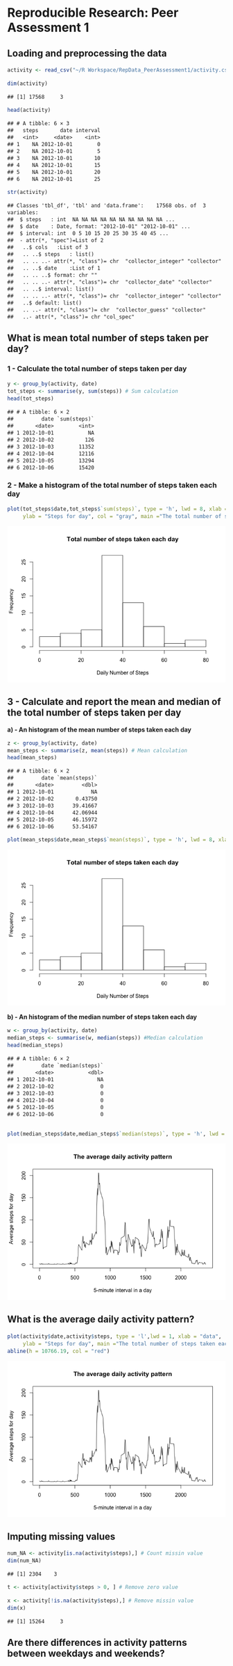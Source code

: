 # Reproducible Research: Peer Assessment 1
## 


## Loading and preprocessing the data


```r
activity <- read_csv("~/R Workspace/RepData_PeerAssessment1/activity.csv")
```

```r
dim(activity) 
```

```
## [1] 17568     3
```

```r
head(activity)
```

```
## # A tibble: 6 × 3
##   steps       date interval
##   <int>     <date>    <int>
## 1    NA 2012-10-01        0
## 2    NA 2012-10-01        5
## 3    NA 2012-10-01       10
## 4    NA 2012-10-01       15
## 5    NA 2012-10-01       20
## 6    NA 2012-10-01       25
```

```r
str(activity)
```

```
## Classes 'tbl_df', 'tbl' and 'data.frame':	17568 obs. of  3 variables:
##  $ steps   : int  NA NA NA NA NA NA NA NA NA NA ...
##  $ date    : Date, format: "2012-10-01" "2012-10-01" ...
##  $ interval: int  0 5 10 15 20 25 30 35 40 45 ...
##  - attr(*, "spec")=List of 2
##   ..$ cols   :List of 3
##   .. ..$ steps   : list()
##   .. .. ..- attr(*, "class")= chr  "collector_integer" "collector"
##   .. ..$ date    :List of 1
##   .. .. ..$ format: chr ""
##   .. .. ..- attr(*, "class")= chr  "collector_date" "collector"
##   .. ..$ interval: list()
##   .. .. ..- attr(*, "class")= chr  "collector_integer" "collector"
##   ..$ default: list()
##   .. ..- attr(*, "class")= chr  "collector_guess" "collector"
##   ..- attr(*, "class")= chr "col_spec"
```

## What is mean total number of steps taken per day? ##

### 1 - Calculate the total number of steps taken per day

```r
y <- group_by(activity, date)
tot_steps <- summarise(y, sum(steps)) # Sum calculation
head(tot_steps)
```

```
## # A tibble: 6 × 2
##         date `sum(steps)`
##       <date>        <int>
## 1 2012-10-01           NA
## 2 2012-10-02          126
## 3 2012-10-03        11352
## 4 2012-10-04        12116
## 5 2012-10-05        13294
## 6 2012-10-06        15420
```
### 2 - Make a histogram of the total number of steps taken each day


```r
plot(tot_steps$date,tot_steps$`sum(steps)`, type = 'h', lwd = 8, xlab = "data", 
     ylab = "Steps for day", col = "gray", main ="The total number of steps taken each day")
```

![](PA1_template_files/figure-html/unnamed-chunk-4-1.png)<!-- -->

## 3 - Calculate and report the mean and median of the total number of steps taken per day

**a) - An histogram of the mean number of steps taken each day**


```r
z <- group_by(activity, date)
mean_steps <- summarise(z, mean(steps)) # Mean calculation
head(mean_steps)
```

```
## # A tibble: 6 × 2
##         date `mean(steps)`
##       <date>         <dbl>
## 1 2012-10-01            NA
## 2 2012-10-02       0.43750
## 3 2012-10-03      39.41667
## 4 2012-10-04      42.06944
## 5 2012-10-05      46.15972
## 6 2012-10-06      53.54167
```


```r
plot(mean_steps$date,mean_steps$`mean(steps)`, type = 'h', lwd = 8, xlab = "data", ylab = "Mean steps for day", col = "blue", main ="Steps taken (in mean) each day")
```

![](PA1_template_files/figure-html/unnamed-chunk-6-1.png)<!-- -->

**b) - An histogram of the median number of steps taken each day**


```r
w <- group_by(activity, date)
median_steps <- summarise(w, median(steps)) #Median calculation
head(median_steps)
```

```
## # A tibble: 6 × 2
##         date `median(steps)`
##       <date>           <dbl>
## 1 2012-10-01              NA
## 2 2012-10-02               0
## 3 2012-10-03               0
## 4 2012-10-04               0
## 5 2012-10-05               0
## 6 2012-10-06               0
```
##

```r
plot(median_steps$date,median_steps$`median(steps)`, type = 'h', lwd = 8, xlab = "data", ylab = "Median steps for day", col = "orange", main ="Steps taken (in median) each day")
```

![](PA1_template_files/figure-html/unnamed-chunk-8-1.png)<!-- -->

## What is the average daily activity pattern? 


```r
plot(activity$date,activity$steps, type = 'l',lwd = 1, xlab = "data", 
     ylab = "Steps for day", main ="The total number of steps taken each day")
abline(h = 10766.19, col = "red")
```

![](PA1_template_files/figure-html/unnamed-chunk-9-1.png)<!-- -->

## Imputing missing values

```r
num_NA <- activity[is.na(activity$steps),] # Count missin value
dim(num_NA)
```

```
## [1] 2304    3
```


```r
t <- activity[activity$steps > 0, ] # Remove zero value
```


```r
x <- activity[!is.na(activity$steps),] # Remove missin value
dim(x)
```

```
## [1] 15264     3
```
##
## Are there differences in activity patterns between weekdays and weekends? 
##
